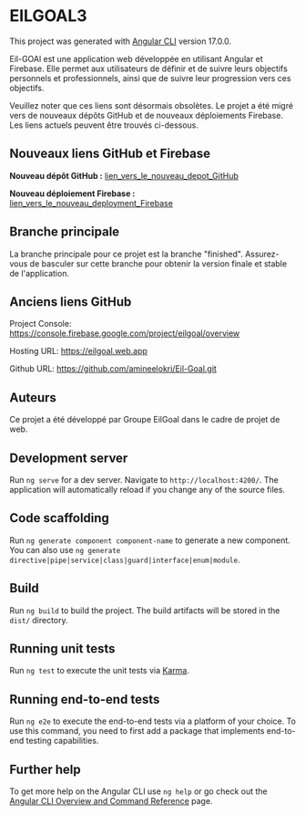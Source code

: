 # EILGOAL3

This project was generated with [Angular CLI](https://github.com/angular/angular-cli) version 17.0.0.

Eil-GOAl est une application web développée en utilisant Angular et Firebase. Elle permet aux utilisateurs de définir et de suivre leurs objectifs personnels et professionnels, ainsi que de suivre leur progression vers ces objectifs.


Veuillez noter que ces liens sont désormais obsolètes. Le projet a été migré vers de nouveaux dépôts GitHub et de nouveaux déploiements Firebase. Les liens actuels peuvent être trouvés ci-dessous.

## Nouveaux liens GitHub et Firebase

**Nouveau dépôt GitHub :** [lien_vers_le_nouveau_depot_GitHub](https://github.com/mohamedbougra/eilgoal-new)

**Nouveau déploiement Firebase :** [lien_vers_le_nouveau_deployment_Firebase](https://eil-goal-new.web.app/)

## Branche principale

La branche principale pour ce projet est la branche "finished". Assurez-vous de basculer sur cette branche pour obtenir la version finale et stable de l'application.

## Anciens liens GitHub ##
Project Console: https://console.firebase.google.com/project/eilgoal/overview

Hosting URL: https://eilgoal.web.app

Github URL: https://github.com/amineelokri/Eil-Goal.git

## Auteurs

Ce projet a été développé par Groupe EilGoal dans le cadre de projet de web.


## Development server

Run `ng serve` for a dev server. Navigate to `http://localhost:4200/`. The application will automatically reload if you change any of the source files.

## Code scaffolding

Run `ng generate component component-name` to generate a new component. You can also use `ng generate directive|pipe|service|class|guard|interface|enum|module`.

## Build

Run `ng build` to build the project. The build artifacts will be stored in the `dist/` directory.

## Running unit tests

Run `ng test` to execute the unit tests via [Karma](https://karma-runner.github.io).

## Running end-to-end tests

Run `ng e2e` to execute the end-to-end tests via a platform of your choice. To use this command, you need to first add a package that implements end-to-end testing capabilities.

## Further help

To get more help on the Angular CLI use `ng help` or go check out the [Angular CLI Overview and Command Reference](https://angular.io/cli) page.
